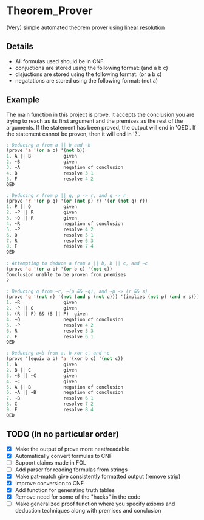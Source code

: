 # Theorem_Prover
(Very) simple automated theorem prover using [linear resolution](http://plato.stanford.edu/entries/reasoning-automated/)

## Details
* All formulas used should be in CNF
* conjuctions are stored using the following format: (and a b c)
* disjuctions are stored using the following format: (or a b c)
* negatations are stored using the following format: (not a)

## Example
The main function in this project is prove. It accepts the conclusion you are trying to reach as its first argument and the premises as the rest of the arguments. If the statement has been proved, the output will end in 'QED'. If the statement cannot be proven, then it will end in '?'.
``` CommonLisp
; Deducing a from a || b and ~b
(prove 'a '(or a b) '(not b))
1. A || B            given
2. ~B                given
3. ~A                negation of conclusion
4. B                 resolve 3 1
5. F                 resolve 4 2
QED

; Deducing r from p || q, p -> r, and q -> r
(prove 'r '(or p q) '(or (not p) r) '(or (not q) r))
1. P || Q            given
2. ~P || R           given
3. ~Q || R           given
4. ~R                negation of conclusion
5. ~P                resolve 4 2
6. Q                 resolve 5 1
7. R                 resolve 6 3
8. F                 resolve 7 4
QED
  
; Attempting to deduce a from a || b, b || c, and ~c
(prove 'a '(or a b) '(or b c) '(not c))
Conclusion unable to be proven from premises
?

; Deducing q from ~r, ~(p && ~q), and ~p -> (r && s)
(prove 'q '(not r) '(not (and p (not q))) '(implies (not p) (and r s)))
1. ~R                given
2. ~P || Q           given
3. (R || P) && (S || P)  given
4. ~Q                negation of conclusion
5. ~P                resolve 4 2
6. R                 resolve 5 3
7. F                 resolve 6 1
QED

; Deducing a=b from a, b xor c, and ~c
(prove '(equiv a b) 'a '(xor b c) '(not c))
1. A                 given
2. B || C            given
3. ~B || ~C          given
4. ~C                given
5. A || B            negation of conclusion
6. ~A || ~B          negation of conclusion
7. ~B                resolve 6 1
8. C                 resolve 7 2
9. F                 resolve 8 4
QED
```

## TODO (in no particular order)
- [X] Make the output of prove more neat/readable
- [X] Automatically convert formulas to CNF
- [ ] Support claims made in FOL
- [ ] Add parser for reading formulas from strings
- [X] Make pat-match give consistently formatted output (remove strip)
- [X] Improve conversion to CNF
- [X] Add function for generating truth tables
- [X] Remove need for some of the "hacks" in the code
- [ ] Make generalized proof function where you specify axioms and deduction techniques along with premises and conclusion
